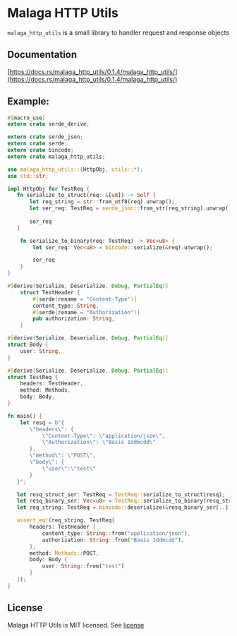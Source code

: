 # Malaga HTTP Utils

`malaga_http_utils` is a small library to handler request and response objects

## Documentation

[https://docs.rs/malaga_http_utils/0.1.4/malaga_http_utils/](https://docs.rs/malaga_http_utils/0.1.4/malaga_http_utils/)

## Example:

```rust
#[macro_use]
extern crate serde_derive;

extern crate serde_json;
extern crate serde;
extern crate bincode;
extern crate malaga_http_utils;

use malaga_http_utils::{HttpObj, utils::*};
use std::str;

impl HttpObj for TestReq {
   fn serialize_to_struct(req: &[u8]) -> Self {
       let req_string = str::from_utf8(req).unwrap();
       let ser_req: TestReq = serde_json::from_str(req_string).unwrap();
       
       ser_req
   }

    fn serialize_to_binary(req: TestReq) -> Vec<u8> {
        let ser_req: Vec<u8> = bincode::serialize(&req).unwrap();

        ser_req
    } 
}

#[derive(Serialize, Deserialize, Debug, PartialEq)]
    struct TestHeader {
        #[serde(rename = "Content-Type")]
        content_type: String,
        #[serde(rename = "Authorization")]
        pub authorization: String,
    }

#[derive(Serialize, Deserialize, Debug, PartialEq)]
struct Body {
    user: String,
}

#[derive(Serialize, Deserialize, Debug, PartialEq)]
struct TestReq {
    headers: TestHeader,
    method: Methods,
    body: Body,
}

fn main() {
    let resq = b"{
       \"headers\": {
           \"Content-Type\": \"application/json\",
           \"Authorization\": \"Basis 1ddmcdd\"
       },
       \"method\": \"POST\",
       \"body\": {
           \"user\":\"test\"
       }
   }";

   let resq_struct_ser: TestReq = TestReq::serialize_to_struct(resq);
   let resq_binary_ser: Vec<u8> = TestReq::serialize_to_binary(resq_struct_ser);
   let req_string: TestReq = bincode::deserialize(&resq_binary_ser[..]).unwrap();

   assert_eq!(req_string, TestReq{
       headers: TestHeader {
           content_type: String::from("application/json"),
           authorization: String::from("Basis 1ddmcdd"),
       },
       method: Methods::POST,
       body: Body {
           user: String::from("test")
       }
   });
}
```

## License

Malaga HTTP Utils is MIT licensed. See [license](LICENSE)